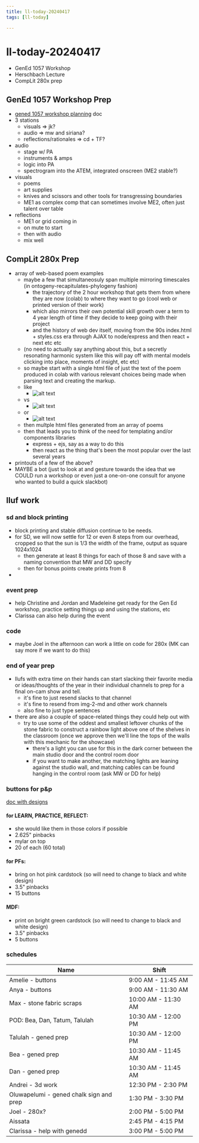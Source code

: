 ```yaml
---
title: ll-today-20240417
tags: [ll-today]

---
```


# ll-today-20240417

- GenEd 1057 Workshop
- Herschbach Lecture
- CompLit 280x prep

## GenEd 1057 Workshop Prep

- [gened 1057 workshop planning](/Cl-OwAzkRqyZoSRmxoMuBQ) doc
- 3 stations
    - visuals => jk?
    - audio => mw and siriana?
    - reflections/rationales => cd + TF?
- audio
    - stage w/ PA
    - instruments & amps
    - logic into PA
    - spectrogram into the ATEM, integrated onscreen (ME2 stable?)
- visuals
    - poems
    - art supplies
    - knives and scissors and other tools for transgressing boundaries
    - ME1 as complex comp that can sometimes involve ME2, often just talent over table
- reflections
    - ME1 or grid coming in
    - on mute to start
    - then with audio
    - mix well

## CompLit 280x Prep

- array of web-based poem examples 
    - maybe a few that simultaneosuly span multiple mirroring timescales (in ontogeny-recapitulates-phylogeny fashion)
        - the trajectory of the 2 hour workshop that gets them from where they are now (colab) to where they want to go (cool web or printed version of their work)
        - which also mirrors their own potential skill growth over a term to 4 year length of time if they decide to keep going with their project
        - and the history of web dev itself, moving from the 90s index.html + styles.css era through AJAX to node/express and then react + next etc etc
    - (no need to actually say anything about this, but a secretly resonating harmonic system like this will pay off with mental models clicking into place, moments of insight, etc etc)
    - so maybe start with a single html file of just the text of the poem produced in colab with various relevant choices being made when parsing text and creating the markup.
    - like
        - ![alt text](https://files.slack.com/files-pri/T0HTW3H0V-F06UQK4PM19/screenshot_2024-04-17_at_7.17.43___am.png?pub_secret=3a04dff733)
    - vs
        - ![alt text](https://files.slack.com/files-pri/T0HTW3H0V-F06UA67P3PZ/screenshot_2024-04-17_at_7.19.36___am.png?pub_secret=bafa0c84c0)
    - or
        - ![alt text](https://files.slack.com/files-pri/T0HTW3H0V-F06V3CS2HDF/screenshot_2024-04-17_at_7.21.32___am.png?pub_secret=40cbd318d7)
    - then multple html files generated from an array of poems
    - then that leads you to think of the need for templating and/or components libraries
        - express + ejs, say as a way to do this
        - then react as the thing that's been the most popular over the last several years 
- printouts of a few of the above?
- MAYBE a bot (just to look at and gesture towards the idea that we COULD run a workshop or even just a one-on-one consult for anyone who wanted to build a quick slackbot)

## lluf work

### sd and block printing
- block printing and stable diffusion continue to be needs.
- for SD, we will now settle for 12 or even 8 steps from our overhead, cropped so that the sun is 1/3 the width of the frame, output as square 1024x1024
    - then generate at least 8 things for each of those 8 and save with a naming convention that MW and DD specify
    - then for bonus points create prints from 8
- 

### event prep

- help Christine and Jordan and Madeleine get ready for the Gen Ed workshop, practice setting things up and using the stations, etc
- Clarissa can also help during the event

### code

- maybe Joel in the afternoon can work a little on code for 280x (MK can say more if we want to do this)

### end of year prep

- llufs with extra time on their hands can start slacking their favorite media or ideas/thoughts of the year in their individual channels to prep for a final on-cam show and tell. 
    - it's fine to just resend slacks to that channel
    - it's fine to resend from img-2-md and other work channels
    - also fine to just type sentences
- there are also a couple of space-related things they could help out with
    - try to use some of the oddest and smallest leftover chunks of the stone fabric to construct a rainbow light above one of the shelves in the classroom (once we approve then we'll line the tops of the walls with this mechanic for the showcase)
        - there's a light you can use for this in the dark corner between the main studio door and the control room door
        - if you want to make another, the matching lights are leaning against the studio wall, and matching cables can be found hanging in the control room (ask MW or DD for help)

### buttons for p&p
[doc with designs](https://www.canva.com/design/DAGCgxnSVBA/hG5-N_UaUhiSbvgkVO0Pgg/edit?utm_content=DA[…]m_campaign=designshare&utm_medium=link2&utm_source=sharebutton)

#### for LEARN, PRACTICE, REFLECT:  
-   she would like them in those colors if possible
-   2.625" pinbacks
-   mylar on top
-   20 of each (60 total)

#### for PFs:  
-   bring on hot pink cardstock (so will need to change to black and white design)
-   3.5" pinbacks
-   15 buttons

#### MDF:  
-   print on bright green cardstock (so will need to change to black and white design)
-   3.5" pinbacks
-   5 buttons


### schedules

| Name            | Shift            |
|-----------------|------------------|
| Amelie - buttons         | 9:00 AM - 11:45 AM |
| Anya  - buttons          | 9:00 AM - 11:30 AM |
| Max  -  stone fabric scraps       | 10:00 AM - 11:30 AM |
| POD: Bea, Dan, Tatum, Talulah | 10:30 AM - 12:00 PM |
| Talulah - gened prep       | 10:30 AM - 12:00 PM |
| Bea   -  gened prep        | 10:30 AM - 11:45 AM |
| Dan   -   gened prep       | 10:30 AM - 11:45 AM |
| Andrei   - 3d work       | 12:30 PM - 2:30 PM |
| Oluwapelumi  - gened chalk sign and prep  | 1:30 PM - 3:30 PM |
| Joel   - 280x?         | 2:00 PM - 5:00 PM |
| Aissata         | 2:45 PM - 4:15 PM |
| Clarissa   - help with genedd     | 3:00 PM - 5:00 PM |


